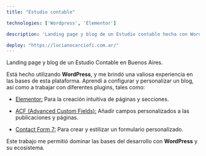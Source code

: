 ```yaml
---
title: "Estudio contable"

technologies: ['Wordpress', 'Elementor']

description: 'Landing page y blog de un Estudio contable hecha con Wordpress'

deploy: "https://lucianocarciofi.com.ar/"
---
```


Landing page y blog de un Estudio Contable en Buenos Aires.

Está hecho utilizando **WordPress**, y me brindó una valiosa experiencia en las bases de esta plataforma. Aprendí a configurar y personalizar un blog, así como a trabajar con diferentes plugins, tales como:

- [Elementor:](https://es.wordpress.org/plugins/elementor/) Para la creación intuitiva de páginas y secciones.

- [ACF (Advanced Custom Fields):](https://es.wordpress.org/plugins/advanced-custom-fields/) Añadir campos personalizados a las publicaciones y páginas.

- [Contact Form 7:](https://es.wordpress.org/plugins/contact-form-7/) Para crear y estilizar un formulario personalizado.

Este trabajo me permitió dominar las bases del desarrollo con **WordPress** y su ecosistema.
